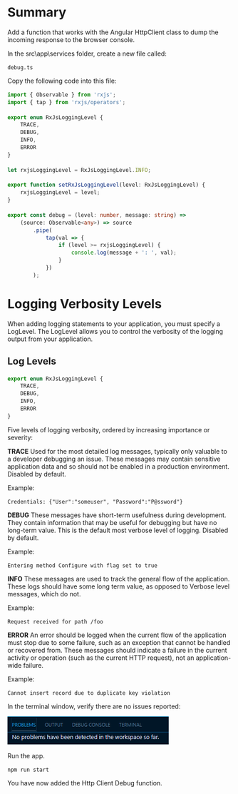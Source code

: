 # Summary

Add a function that works with the Angular HttpClient class to dump the incoming response to the browser console.

In the src\app\services folder, create a new file called:

```
debug.ts
```

Copy the following code into this file:

``` typescript
import { Observable } from 'rxjs';
import { tap } from 'rxjs/operators';

export enum RxJsLoggingLevel {
    TRACE,
    DEBUG,
    INFO,
    ERROR
}

let rxjsLoggingLevel = RxJsLoggingLevel.INFO;

export function setRxJsLoggingLevel(level: RxJsLoggingLevel) {
    rxjsLoggingLevel = level;
}

export const debug = (level: number, message: string) =>
    (source: Observable<any>) => source
        .pipe(
            tap(val => {
                if (level >= rxjsLoggingLevel) {
                    console.log(message + ': ', val);
                }
            })
        );
```

# Logging Verbosity Levels

When adding logging statements to your application, you must specify a LogLevel. The LogLevel allows you to control the verbosity of the logging output from your application.

## Log Levels

``` typescript
export enum RxJsLoggingLevel {
    TRACE,
    DEBUG,
    INFO,
    ERROR
}
```

Five levels of logging verbosity, ordered by increasing importance or severity:

**TRACE**
Used for the most detailed log messages, typically only valuable to a developer debugging an issue. These messages may contain sensitive application data and so should not be enabled in a production environment. Disabled by default. 

Example: 
```
Credentials: {"User":"someuser", "Password":"P@ssword"}
```

**DEBUG**
These messages have short-term usefulness during development. They contain information that may be useful for debugging but have no long-term value. This is the default most verbose level of logging. Disabled by default. 

Example: 
```
Entering method Configure with flag set to true
```

**INFO**
These messages are used to track the general flow of the application. These logs should have some long term value, as opposed to Verbose level messages, which do not. 

Example: 
```
Request received for path /foo
```

**ERROR**
An error should be logged when the current flow of the application must stop due to some failure, such as an exception that cannot be handled or recovered from. These messages should indicate a failure in the current activity or operation (such as the current HTTP request), not an application-wide failure. 

Example: 
```
Cannot insert record due to duplicate key violation
```

In the terminal window, verify there are no issues reported:

![image.png](/.attachments/image-a5381f82-8d39-4693-bca2-57286c742a8a.png)

Run the app.

```
npm run start
```

You have now added the Http Client Debug function.
